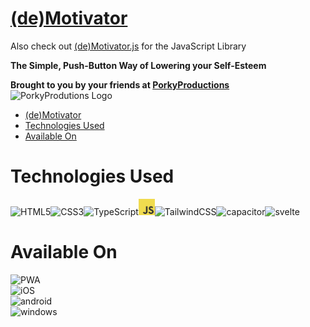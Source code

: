 # [(de)Motivator](https://porkyproductions.github.io/deMotivator)

Also check out [(de)Motivator.js](https://github.com/PorkyProductions/deMotivator.js) for the JavaScript Library

**The Simple, Push-Button Way of Lowering your Self-Esteem**

**Brought to you by your friends at [PorkyProductions](https://porkyproductions.github.io/)**
![PorkyProdutions Logo](https://avatars.githubusercontent.com/u/82683662?s=200&v=4)

- [(de)Motivator](#demotivator)
- [Technologies Used](#technologies-used)
- [Available On](#available-on)

# Technologies Used

<img alt="HTML5" width="26px" src="https://upload.wikimedia.org/wikipedia/commons/thumb/6/61/HTML5_logo_and_wordmark.svg/1200px-HTML5_logo_and_wordmark.svg.png" /><img alt="CSS3" width="20px" src="https://upload.wikimedia.org/wikipedia/commons/thumb/d/d5/CSS3_logo_and_wordmark.svg/1200px-CSS3_logo_and_wordmark.svg.png" /><img alt="TypeScript" width="26px" src="https://blog.jeremylikness.com/blog/2019-03-05_typescript-for-javascript-developers-by-refactoring-part-1-of-2/images/1.jpeg"/><img alt="JavaScript" width="26px" src="https://raw.githubusercontent.com/github/explore/80688e429a7d4ef2fca1e82350fe8e3517d3494d/topics/javascript/javascript.png" /><img alt="TailwindCSS" width="26px" src="https://upload.wikimedia.org/wikipedia/commons/d/d5/Tailwind_CSS_Logo.svg"><img src="https://user-images.githubusercontent.com/236501/105104854-e5e42e80-5a67-11eb-8cb8-46fccb079062.png" alt="capacitor" width="100px"><img src="https://avatars.githubusercontent.com/u/23617963?s=200&v=4" width="30px" alt="svelte">

# Available On
<img src="https://user-images.githubusercontent.com/3104648/28351989-7f68389e-6c4b-11e7-9bf2-e9fcd4977e7a.png" alt="PWA" width="100px"><br>
<img src="https://static.wikia.nocookie.net/logopedia/images/6/63/IOS_wordmark_%282017%29.svg/revision/latest/scale-to-width-down/200?cb=20170621150256" alt="iOS" width="85px"><br>
<img src="https://developer.android.com/images/brand/Android_Robot.png" alt="android" width="75"><br>
<img src="https://static.wikia.nocookie.net/logopedia/images/b/b3/Windows_2021.svg/revision/latest?cb=20220510113535" alt="windows" width="150">